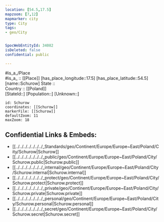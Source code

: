 ```yaml
---
location: [54.5,17.5] 
mapzoom: [7,12] 
mapmarker: city 
type: City
tags:
- geo/City


SpocWebEntityId: 34082
isDeleted: false
confidential: public

---
```

#is_a_/Place  
#is_a_ :: [[Place]] 
[has_place_longitude::17.5] 
[has_place_latitude::54.5] 
[name::Schurow] 
State ::  
Country :: [[Poland]]  
[StateId::] 
[Population::] 
[Unknown::] 


```leaflet
id: Schurow
coordinates: [[Schurow]] 
markerFile: [[Schurow]] 
defaultZoom: 11 
maxZoom: 18
```


## Confidential Links & Embeds: 
- [[../../../../../../../_Standards/geo/Continent/Europe/Europe~East/Poland/City/Schurow|Schurow]] 
- [[../../../../../../../_public/geo/Continent/Europe/Europe~East/Poland/City/Schurow.public|Schurow.public]] 
- [[../../../../../../../_internal/geo/Continent/Europe/Europe~East/Poland/City/Schurow.internal|Schurow.internal]] 
- [[../../../../../../../_protect/geo/Continent/Europe/Europe~East/Poland/City/Schurow.protect|Schurow.protect]] 
- [[../../../../../../../_private/geo/Continent/Europe/Europe~East/Poland/City/Schurow.private|Schurow.private]] 
- [[../../../../../../../_personal/geo/Continent/Europe/Europe~East/Poland/City/Schurow.personal|Schurow.personal]] 
- [[../../../../../../../_secret/geo/Continent/Europe/Europe~East/Poland/City/Schurow.secret|Schurow.secret]] 
